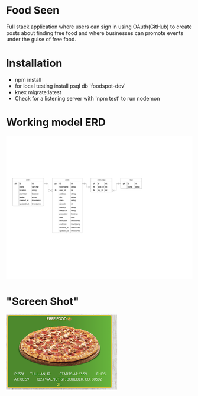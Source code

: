 # Food Seen
Full stack application where users can sign in using OAuth(GitHub) to create posts about finding free food and where businesses can promote events under the guise of free food. 

# Installation
* npm install
* for local testing install psql db 'foodspot-dev'
* knex migrate:latest
* Check for a listening server with 'npm test' to run nodemon

# Working model ERD
![image](./erd_food_spot_v2.png)
# "Screen Shot"
![image](./images/crown.png)
